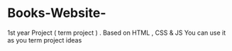 # Books-Website-
1st year Project ( term project ) . Based on HTML , CSS &amp; JS
You can use it as you term project ideas 
